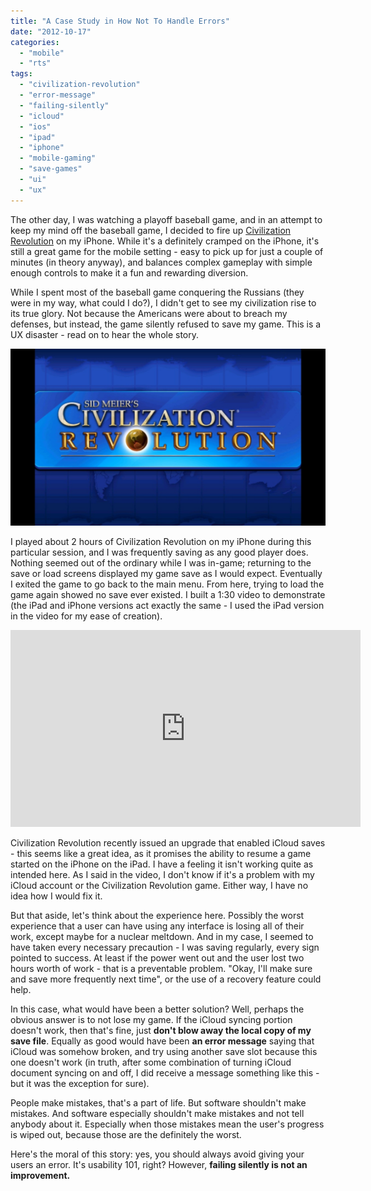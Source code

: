 ```yaml
---
title: "A Case Study in How Not To Handle Errors"
date: "2012-10-17"
categories: 
  - "mobile"
  - "rts"
tags: 
  - "civilization-revolution"
  - "error-message"
  - "failing-silently"
  - "icloud"
  - "ios"
  - "ipad"
  - "iphone"
  - "mobile-gaming"
  - "save-games"
  - "ui"
  - "ux"
---
```


The other day, I was watching a playoff baseball game, and in an attempt to keep my mind off the baseball game, I decided to fire up [Civilization Revolution](https://itunes.apple.com/us/app/civilization-revolution/id324563544?mt=8) on my iPhone. While it's a definitely cramped on the iPhone, it's still a great game for the mobile setting - easy to pick up for just a couple of minutes (in theory anyway), and balances complex gameplay with simple enough controls to make it a fun and rewarding diversion.

While I spent most of the baseball game conquering the Russians (they were in my way, what could I do?), I didn't get to see my civilization rise to its true glory. Not because the Americans were about to breach my defenses, but instead, the game silently refused to save my game. This is a UX disaster - read on to hear the whole story.

![20121016-210447.jpg](images/20121016-210447.jpg)

I played about 2 hours of Civilization Revolution on my iPhone during this particular session, and I was frequently saving as any good player does. Nothing seemed out of the ordinary while I was in-game; returning to the save or load screens displayed my game save as I would expect. Eventually I exited the game to go back to the main menu. From here, trying to load the game again showed no save ever existed. I built a 1:30 video to demonstrate (the iPad and iPhone versions act exactly the same - I used the iPad version in the video for my ease of creation).

<iframe width="560" height="315" src="https://www.youtube.com/embed/4kATxF9BcuU?si=ZtCSDH0EXkjtYhnS" title="YouTube video player" frameborder="0" allow="accelerometer; autoplay; clipboard-write; encrypted-media; gyroscope; picture-in-picture; web-share" allowfullscreen></iframe>

Civilization Revolution recently issued an upgrade that enabled iCloud saves - this seems like a great idea, as it promises the ability to resume a game started on the iPhone on the iPad. I have a feeling it isn't working quite as intended here. As I said in the video, I don't know if it's a problem with my iCloud account or the Civilization Revolution game. Either way, I have no idea how I would fix it.

But that aside, let's think about the experience here. Possibly the worst experience that a user can have using any interface is losing all of their work, except maybe for a nuclear meltdown. And in my case, I seemed to have taken every necessary precaution - I was saving regularly, every sign pointed to success. At least if the power went out and the user lost two hours worth of work - that is a preventable problem. "Okay, I'll make sure and save more frequently next time", or the use of a recovery feature could help.

In this case, what would have been a better solution? Well, perhaps the obvious answer is to not lose my game. If the iCloud syncing portion doesn't work, then that's fine, just **don't blow away the local copy of my save file**. Equally as good would have been **an error message** saying that iCloud was somehow broken, and try using another save slot because this one doesn't work (in truth, after some combination of turning iCloud document syncing on and off, I did receive a message something like this - but it was the exception for sure).

People make mistakes, that's a part of life. But software shouldn't make mistakes. And software especially shouldn't make mistakes and not tell anybody about it. Especially when those mistakes mean the user's progress is wiped out, because those are the definitely the worst.

Here's the moral of this story: yes, you should always avoid giving your users an error. It's usability 101, right? However, **failing silently is not an improvement.**
